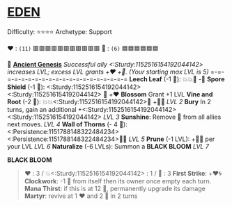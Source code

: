 # [__**EDEN**__](<https://www.youtube.com/watch?v=_49Yc_J5Eyk>) 
Difficulty: ⭐⭐⭐⭐
Archetype: Support

❤️ : `(11)`  🟥🟥🟥🟥🟥🟥🟥🟥🟥🟥🟥
🔷 : `(6)`    🟦🟦🟦🟦🟦🟦

🌱 [**Ancient Genesis**](https://media.discordapp.net/attachments/1056365502101979146/1168052057400430622/Eden.png?ex=65505c3f&is=653de73f&hm=617bc05782a578eadbd2ec0b4500c8ab366d7ea7efe856a185692b7527ca9366&=&width=673&height=673) 
*Successful ally <:Sturdy:1152516154192044142> increases LVL; excess LVL grants +❤️ +🔷. (Your starting max LVL is 5)*
=-=-=-=-=-=-=-=-=-=-=-=-=-=-=-=-=-=-=-=
**Leech Leaf**  (-1 🔷):   💥💥🔀 -🔷
**Spore Shield** (-1 🔷): <:Sturdy:1152516154192044142><:Sturdy:1152516154192044142> 🔀 +❤️
**Blossom** Grant +1 LVL
**Vine and Root** (-2 🔷): 💥💥<:Sturdy:1152516154192044142>🔀 +🔷🌀 *LVL 2*
**Bury** In 2 turns, gain an additional +<:Sturdy:1152516154192044142><:Sturdy:1152516154192044142> *LVL 3*
**Sunshine**: Remove 🔀 from all allies next moves. *LVL 4*
**Wall of Thorns** (- 4 🔷): <:Persistence:1151788148322484234><:Persistence:1151788148322484234>🔀💥  *LVL 5*
**Prune** (-1 LVL): +🔷🌀 per your LVL *LVL 6*
**Naturalize** (-6 LVLs):  Summon a **BLACK BLOOM** *LVL 7*

**BLACK BLOOM**
> ❤️ : 3 / 💥<:Sturdy:1152516154192044142> : 1 / 🔷 : 3
> **First Strike**: +❤️🌀
> **Clockwork**: -1 🔷 from itself then its owner once empty each turn.
> **Mana Thirst**: if this is at 12 🔷, permanently upgrade its damage
> **Martyr**: revive at 1 ❤️ and 2 🔷 in 2 turns
